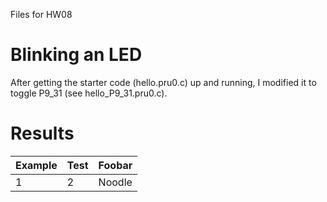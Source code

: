 Files for HW08

# Blinking an LED

After getting the starter code (hello.pru0.c) up and running, I modified it to toggle P9_31 (see hello_P9_31.pru0.c).


# Results

|Example|Test|Foobar|
|--|--|--|
|1|2|Noodle|